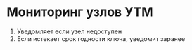 # Мониторинг узлов УТМ

1. Уведомляет если узел недоступен
2. Если истекает срок годности ключа, уведомит заранее